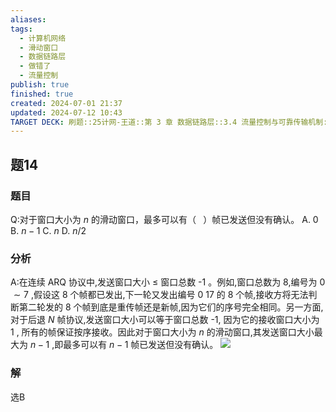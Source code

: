 ```yaml
---
aliases: 
tags:
  - 计算机网络
  - 滑动窗口
  - 数据链路层
  - 做错了
  - 流量控制
publish: true
finished: true
created: 2024-07-01 21:37
updated: 2024-07-12 10:43
TARGET DECK: 刷题::25计网-王道::第 3 章 数据链路层::3.4 流量控制与可靠传输机制::题14
---
```


## 题14
### 题目
Q:对于窗口大小为 $n$ 的滑动窗口，最多可以有（ $\;$ ）帧已发送但没有确认。
A. 0 B. $n - 1$ C. $n$ D. $n/2$
### 分析
A:在连续 $\mathrm{{ARQ}}$ 协议中,发送窗口大小 $\leq$ 窗口总数 -1 。例如,窗口总数为 8,编号为 0 $\sim  7$ ,假设这 8 个帧都已发出,下一轮又发出编号 0 17 的 8 个帧,接收方将无法判断第二轮发的 8 个帧到底是重传帧还是新帧,因为它们的序号完全相同。另一方面,对于后退 $N$ 帧协议,发送窗口大小可以等于窗口总数 -1, 因为它的接收窗口大小为 1 , 所有的帧保证按序接收。因此对于窗口大小为 $n$ 的滑动窗口,其发送窗口大小最大为 $n - 1$ ,即最多可以有 $n - 1$ 帧已发送但没有确认。
![](https://img.hwenyi.live/202407121043846.webp)
### 解
选B
